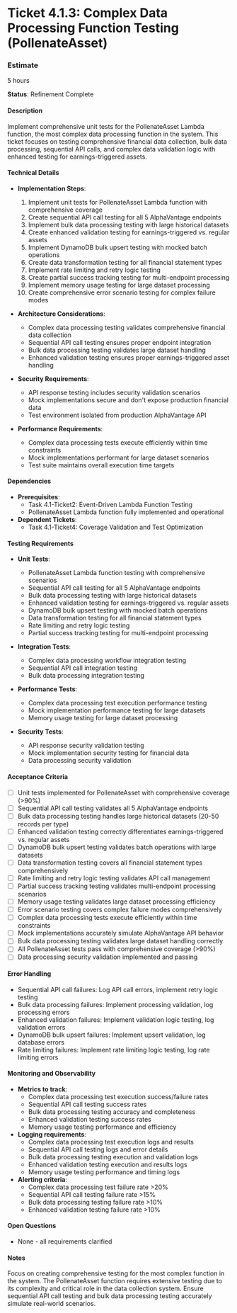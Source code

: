 # Ticket 4.1.3: Complex Data Processing Function Testing (PollenateAsset)

### Estimate
5 hours

**Status**: Refinement Complete

#### Description
Implement comprehensive unit tests for the PollenateAsset Lambda function, the most complex data processing function in the system. This ticket focuses on testing comprehensive financial data collection, bulk data processing, sequential API calls, and complex data validation logic with enhanced testing for earnings-triggered assets.

#### Technical Details
- **Implementation Steps**:
  1. Implement unit tests for PollenateAsset Lambda function with comprehensive coverage
  2. Create sequential API call testing for all 5 AlphaVantage endpoints
  3. Implement bulk data processing testing with large historical datasets
  4. Create enhanced validation testing for earnings-triggered vs. regular assets
  5. Implement DynamoDB bulk upsert testing with mocked batch operations
  6. Create data transformation testing for all financial statement types
  7. Implement rate limiting and retry logic testing
  8. Create partial success tracking testing for multi-endpoint processing
  9. Implement memory usage testing for large dataset processing
  10. Create comprehensive error scenario testing for complex failure modes

- **Architecture Considerations**:
  - Complex data processing testing validates comprehensive financial data collection
  - Sequential API call testing ensures proper endpoint integration
  - Bulk data processing testing validates large dataset handling
  - Enhanced validation testing ensures proper earnings-triggered asset handling

- **Security Requirements**:
  - API response testing includes security validation scenarios
  - Mock implementations secure and don't expose production financial data
  - Test environment isolated from production AlphaVantage API

- **Performance Requirements**:
  - Complex data processing tests execute efficiently within time constraints
  - Mock implementations performant for large dataset scenarios
  - Test suite maintains overall execution time targets

#### Dependencies
- **Prerequisites**:
  - Task 4.1-Ticket2: Event-Driven Lambda Function Testing
  - PollenateAsset Lambda function fully implemented and operational
- **Dependent Tickets**:
  - Task 4.1-Ticket4: Coverage Validation and Test Optimization

#### Testing Requirements
- **Unit Tests**:
  - PollenateAsset Lambda function testing with comprehensive scenarios
  - Sequential API call testing for all 5 AlphaVantage endpoints
  - Bulk data processing testing with large historical datasets
  - Enhanced validation testing for earnings-triggered vs. regular assets
  - DynamoDB bulk upsert testing with mocked batch operations
  - Data transformation testing for all financial statement types
  - Rate limiting and retry logic testing
  - Partial success tracking testing for multi-endpoint processing

- **Integration Tests**:
  - Complex data processing workflow integration testing
  - Sequential API call integration testing
  - Bulk data processing integration testing

- **Performance Tests**:
  - Complex data processing test execution performance testing
  - Mock implementation performance testing for large datasets
  - Memory usage testing for large dataset processing

- **Security Tests**:
  - API response security validation testing
  - Mock implementation security testing for financial data
  - Data processing security validation

#### Acceptance Criteria
- [ ] Unit tests implemented for PollenateAsset with comprehensive coverage (>90%)
- [ ] Sequential API call testing validates all 5 AlphaVantage endpoints
- [ ] Bulk data processing testing handles large historical datasets (20-50 records per type)
- [ ] Enhanced validation testing correctly differentiates earnings-triggered vs. regular assets
- [ ] DynamoDB bulk upsert testing validates batch operations with large datasets
- [ ] Data transformation testing covers all financial statement types comprehensively
- [ ] Rate limiting and retry logic testing validates API call management
- [ ] Partial success tracking testing validates multi-endpoint processing scenarios
- [ ] Memory usage testing validates large dataset processing efficiency
- [ ] Error scenario testing covers complex failure modes comprehensively
- [ ] Complex data processing tests execute efficiently within time constraints
- [ ] Mock implementations accurately simulate AlphaVantage API behavior
- [ ] Bulk data processing testing validates large dataset handling correctly
- [ ] All PollenateAsset tests pass with comprehensive coverage (>90%)
- [ ] Data processing security validation implemented and passing

#### Error Handling
- Sequential API call failures: Log API call errors, implement retry logic testing
- Bulk data processing failures: Implement processing validation, log processing errors
- Enhanced validation failures: Implement validation logic testing, log validation errors
- DynamoDB bulk upsert failures: Implement upsert validation, log database errors
- Rate limiting failures: Implement rate limiting logic testing, log rate limiting errors

#### Monitoring and Observability
- **Metrics to track**:
  - Complex data processing test execution success/failure rates
  - Sequential API call testing success rates
  - Bulk data processing testing accuracy and completeness
  - Enhanced validation testing success rates
  - Memory usage testing performance and efficiency
- **Logging requirements**:
  - Complex data processing test execution logs and results
  - Sequential API call testing logs and error details
  - Bulk data processing testing execution and validation logs
  - Enhanced validation testing execution and results logs
  - Memory usage testing performance and timing logs
- **Alerting criteria**:
  - Complex data processing test failure rate >20%
  - Sequential API call testing failure rate >15%
  - Bulk data processing testing failure rate >10%
  - Enhanced validation testing failure rate >10%

#### Open Questions
- None - all requirements clarified

#### Notes
Focus on creating comprehensive testing for the most complex function in the system. The PollenateAsset function requires extensive testing due to its complexity and critical role in the data collection system. Ensure sequential API call testing and bulk data processing testing accurately simulate real-world scenarios. 